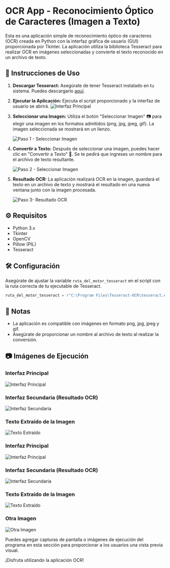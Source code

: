 # OCR App - Reconocimiento Óptico de Caracteres (Imagen a Texto)
Esta es una aplicación simple de reconocimiento óptico de caracteres (OCR) creada en Python con la interfaz gráfica de usuario (GUI) proporcionada por Tkinter. La aplicación utiliza la biblioteca Tesseract para realizar OCR en imágenes seleccionadas y convierte el texto reconocido en un archivo de texto.

## 🚀 Instrucciones de Uso

1. **Descargar Tesseract:**
   Asegúrate de tener Tesseract instalado en tu sistema. Puedes descargarlo [aquí](https://digi.bib.uni-mannheim.de/tesseract/tesseract-ocr-w64-setup-5.3.3.20231005.exe).

2. **Ejecutar la Aplicación:**
   Ejecuta el script proporcionado y la interfaz de usuario se abrirá.
   ![Interfaz Principal](https://github.com/DannyCrisostomo/Reconocimiento-Optico-de-Caracteres/blob/35a447865f35b54b3cafa0d93155f27d015270df/Ejecucion%20del%20programa/Interfaz%20principal.png)


4. **Seleccionar una Imagen:**
   Utiliza el botón "Seleccionar Imagen" 📷 para elegir una imagen en los formatos admitidos (png, jpg, jpeg, gif). La imagen seleccionada se mostrará en un lienzo.

   ![Paso 1 - Seleccionar Imagen](https://github.com/DannyCrisostomo/Reconocimiento-Optico-de-Caracteres/blob/35a447865f35b54b3cafa0d93155f27d015270df/Ejecucion%20del%20programa/imagen.png)

5. **Convertir a Texto:**
   Después de seleccionar una imagen, puedes hacer clic en "Convertir a Texto" 🔄. Se te pedirá que ingreses un nombre para el archivo de texto resultante.
 
    ![Paso 2 - Seleccionar Imagen](https://github.com/DannyCrisostomo/Reconocimiento-Optico-de-Caracteres/blob/35a447865f35b54b3cafa0d93155f27d015270df/Ejecucion%20del%20programa/Interfaz%20secundario.png)

7. **Resultado OCR:**
   La aplicación realizará OCR en la imagen, guardará el texto en un archivo de texto y mostrará el resultado en una nueva ventana junto con la imagen procesada.

   ![Paso 3- Resultado OCR](https://github.com/DannyCrisostomo/Reconocimiento-Optico-de-Caracteres/blob/35a447865f35b54b3cafa0d93155f27d015270df/Ejecucion%20del%20programa/Texto%20extraido%20de%20la%20imagen.png)

## ⚙️ Requisitos

- Python 3.x
- Tkinter
- OpenCV
- Pillow (PIL)
- Tesseract

## 🛠️ Configuración

Asegúrate de ajustar la variable `ruta_del_motor_tesseract` en el script con la ruta correcta de tu ejecutable de Tesseract.

```python
ruta_del_motor_tesseract = r"C:\Program Files\Tesseract-OCR\tesseract.exe"
```

## 📝 Notas

- La aplicación es compatible con imágenes en formato png, jpg, jpeg y gif.
- Asegúrate de proporcionar un nombre al archivo de texto al realizar la conversión.

## 📷 Imágenes de Ejecución

### Interfaz Principal
![Interfaz Principal](images/interfaz_principal.png)

### Interfaz Secundaria (Resultado OCR)
![Interfaz Secundaria](images/interfaz_secundaria.png)

### Texto Extraído de la Imagen
![Texto Extraído](images/texto_extraido.png)

### Interfaz Principal
![Interfaz Principal](https://github.com/DannyCrisostomo/Reconocimiento-Optico-de-Caracteres/blob/35a447865f35b54b3cafa0d93155f27d015270df/Ejecucion%20del%20programa/Interfaz%20principal.png)

### Interfaz Secundaria (Resultado OCR)
![Interfaz Secundaria](https://github.com/DannyCrisostomo/Reconocimiento-Optico-de-Caracteres/blob/35a447865f35b54b3cafa0d93155f27d015270df/Ejecucion%20del%20programa/Interfaz%20secundario.png)

### Texto Extraído de la Imagen
![Texto Extraído](https://github.com/DannyCrisostomo/Reconocimiento-Optico-de-Caracteres/blob/35a447865f35b54b3cafa0d93155f27d015270df/Ejecucion%20del%20programa/Texto%20extraido%20de%20la%20imagen.png)

### Otra Imagen
![Otra Imagen](https://github.com/DannyCrisostomo/Reconocimiento-Optico-de-Caracteres/blob/35a447865f35b54b3cafa0d93155f27d015270df/Ejecucion%20del%20programa/imagen.png)


Puedes agregar capturas de pantalla o imágenes de ejecución del programa en esta sección para proporcionar a los usuarios una vista previa visual.

¡Disfruta utilizando la aplicación OCR!
